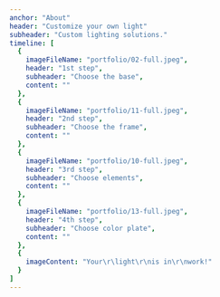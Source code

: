 ```yaml
---
anchor: "About"
header: "Customize your own light"
subheader: "Custom lighting solutions."
timeline: [
  {
    imageFileName: "portfolio/02-full.jpeg",
    header: "1st step",
    subheader: "Choose the base",
    content: ""
  },
  {
    imageFileName: "portfolio/11-full.jpeg",
    header: "2nd step",
    subheader: "Choose the frame",
    content: ""
  },
  {
    imageFileName: "portfolio/10-full.jpeg",
    header: "3rd step",
    subheader: "Choose elements",
    content: ""
  },
  {
    imageFileName: "portfolio/13-full.jpeg",
    header: "4th step",
    subheader: "Choose color plate",
    content: ""
  },
  {
    imageContent: "Your\r\light\r\nis in\r\nwork!"
  }
]
---
```

